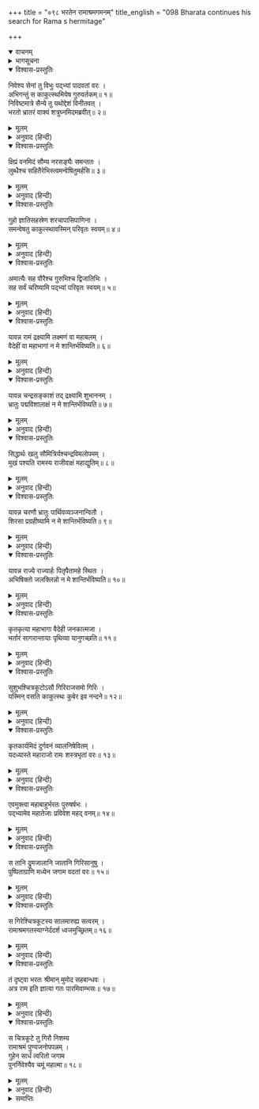 +++
title = "०९८ भरतेन रामाश्रमगमनम्"
title_english = "098 Bharata continues his search for Rama s hermitage"

+++
<details open><summary>वाचनम्</summary>
<div caption="श्रीराम-हरिसीताराममूर्ति-घनपाठिभ्यां वचनम्" class="audioEmbed" src="https://archive.org/download/Ramayana-recitation-Sriram-harisItArAmamUrti-Ghanapaati-v2/Kanda_2/Kanda_2_AYK-098-Rama_Shrama_Gamanam.mp3"></div>
</details>

<details><summary>भागसूचना</summary>

98. भरतके द्वारा श्रीरामके आश्रमकी खोजका प्रबन्ध तथा उन्हें आश्रमका दर्शन
</details>

<details open><summary>विश्वास-प्रस्तुतिः</summary>

निवेश्य सेनां तु विभुः पद्‍भ्यां पादवतां वरः ।  
अभिगन्तुं स काकुत्स्थमियेष गुरुवर्तकम्॥ १॥  
निविष्टमात्रे सैन्ये तु यथोद्देशं विनीतवत् ।  
भरतो भ्रातरं वाक्यं शत्रुघ्नमिदमब्रवीत्॥ २॥
</details>

<details><summary>मूलम्</summary>

निवेश्य सेनां तु विभुः पद्‍भ्यां पादवतां वरः ।  
अभिगन्तुं स काकुत्स्थमियेष गुरुवर्तकम्॥ १॥  
निविष्टमात्रे सैन्ये तु यथोद्देशं विनीतवत् ।  
भरतो भ्रातरं वाक्यं शत्रुघ्नमिदमब्रवीत्॥ २॥
</details>

<details><summary>अनुवाद (हिन्दी)</summary>

इस प्रकार सेनाको ठहराकर जंगम प्राणियोंमें श्रेष्ठ एवं प्रभावशाली भरतने गुरुसेवापरायण (एवं पिताके आज्ञापालक) श्रीरामचन्द्रजीके पास जानेका विचार किया । जब सारी सेना विनीत भावसे यथास्थान ठहर गयी, तब भरतने अपने भाई शत्रुघ्नसे इस प्रकार कहा—॥ १-२॥
</details>

<details open><summary>विश्वास-प्रस्तुतिः</summary>

क्षिप्रं वनमिदं सौम्य नरसङ्घैः समन्ततः ।  
लुब्धैश्च सहितैरेभिस्त्वमन्वेषितुमर्हसि॥ ३॥
</details>

<details><summary>मूलम्</summary>

क्षिप्रं वनमिदं सौम्य नरसङ्घैः समन्ततः ।  
लुब्धैश्च सहितैरेभिस्त्वमन्वेषितुमर्हसि॥ ३॥
</details>

<details><summary>अनुवाद (हिन्दी)</summary>

‘सौम्य! बहुत-से मनुष्योंके साथ इन निषादोंको भी साथ लेकर तुम्हें शीघ्र ही इस वनमें चारों ओर श्रीरामचन्द्रजीकी खोज करनी चाहिये॥ ३॥
</details>

<details open><summary>विश्वास-प्रस्तुतिः</summary>

गुहो ज्ञातिसहस्रेण शरचापासिपाणिना ।  
समन्वेषतु काकुत्स्थावस्मिन् परिवृतः स्वयम्॥ ४॥
</details>

<details><summary>मूलम्</summary>

गुहो ज्ञातिसहस्रेण शरचापासिपाणिना ।  
समन्वेषतु काकुत्स्थावस्मिन् परिवृतः स्वयम्॥ ४॥
</details>

<details><summary>अनुवाद (हिन्दी)</summary>

‘निषादराज गुह स्वयं भी धनुष-बाण और तलवार धारण करनेवाले अपने सहस्रों बन्धु-बान्धवोंसे घिरे हुए जायँ और इस वनमें ककुत्स्थवंशी श्रीराम और लक्ष्मणका अन्वेषण करें॥ ४॥
</details>

<details open><summary>विश्वास-प्रस्तुतिः</summary>

अमात्यैः सह पौरैश्च गुरुभिश्च द्विजातिभिः ।  
सह सर्वं चरिष्यामि पद‍्भ्यां परिवृतः स्वयम्॥ ५॥
</details>

<details><summary>मूलम्</summary>

अमात्यैः सह पौरैश्च गुरुभिश्च द्विजातिभिः ।  
सह सर्वं चरिष्यामि पद‍्भ्यां परिवृतः स्वयम्॥ ५॥
</details>

<details><summary>अनुवाद (हिन्दी)</summary>

‘मैं स्वयं भी मन्त्रियों, पुरवासियों, गुरुजनों तथा ब्राह्मणोंके साथ उन सबसे घिरा रहकर पैदल ही सारे वनमें विचरण करूँगा॥ ५॥
</details>

<details open><summary>विश्वास-प्रस्तुतिः</summary>

यावन्न रामं द्रक्ष्यामि लक्ष्मणं वा महाबलम् ।  
वैदेहीं वा महाभागां न मे शान्तिर्भविष्यति॥ ६॥
</details>

<details><summary>मूलम्</summary>

यावन्न रामं द्रक्ष्यामि लक्ष्मणं वा महाबलम् ।  
वैदेहीं वा महाभागां न मे शान्तिर्भविष्यति॥ ६॥
</details>

<details><summary>अनुवाद (हिन्दी)</summary>

‘जबतक श्रीराम, महाबली लक्ष्मण अथवा महाभागा विदेहराजकुमारी सीताको न देख लूँगा, तबतक मुझे शान्ति नहीं मिलेगी॥ ६॥
</details>

<details open><summary>विश्वास-प्रस्तुतिः</summary>

यावन्न चन्द्रसङ्काशं तद् द्रक्ष्यामि शुभाननम् ।  
भ्रातुः पद्मविशालाक्षं न मे शान्तिर्भविष्यति॥ ७॥
</details>

<details><summary>मूलम्</summary>

यावन्न चन्द्रसङ्काशं तद् द्रक्ष्यामि शुभाननम् ।  
भ्रातुः पद्मविशालाक्षं न मे शान्तिर्भविष्यति॥ ७॥
</details>

<details><summary>अनुवाद (हिन्दी)</summary>

‘जबतक अपने पूज्य भ्राता श्रीरामके कमलदलके सदृश विशाल नेत्रोंवाले सुन्दर मुखचन्द्रका दर्शन न कर लूँगा, तबतक मेरे मनको शान्ति नहीं प्राप्त होगी॥ ७॥
</details>

<details open><summary>विश्वास-प्रस्तुतिः</summary>

सिद्धार्थः खलु सौमित्रिर्यश्चन्द्रविमलोपमम् ।  
मुखं पश्यति रामस्य राजीवाक्षं महाद्युतिम्॥ ८॥
</details>

<details><summary>मूलम्</summary>

सिद्धार्थः खलु सौमित्रिर्यश्चन्द्रविमलोपमम् ।  
मुखं पश्यति रामस्य राजीवाक्षं महाद्युतिम्॥ ८॥
</details>

<details><summary>अनुवाद (हिन्दी)</summary>

‘निश्चय ही सुमित्राकुमार लक्ष्मण कृतार्थ हो गये, जो श्रीरामचन्द्रजीके उस कमलसदृश नेत्रवाले महातेजस्वी मुखका निरन्तर दर्शन करते हैं, जो चन्द्रमाके समान निर्मल एवं आह्लाद प्रदान करनेवाला है॥ ८॥
</details>

<details open><summary>विश्वास-प्रस्तुतिः</summary>

यावन्न चरणौ भ्रातुः पार्थिवव्यञ्जनान्वितौ ।  
शिरसा प्रग्रहीष्यामि न मे शान्तिर्भविष्यति॥ ९॥
</details>

<details><summary>मूलम्</summary>

यावन्न चरणौ भ्रातुः पार्थिवव्यञ्जनान्वितौ ।  
शिरसा प्रग्रहीष्यामि न मे शान्तिर्भविष्यति॥ ९॥
</details>

<details><summary>अनुवाद (हिन्दी)</summary>

‘जबतक भाई श्रीरामके राजोचित लक्षणोंसे युक्त चरणारविन्दोंको अपने सिरपर नहीं रखूँगा, तबतक मुझे शान्ति नहीं मिलेगी॥ ९॥
</details>

<details open><summary>विश्वास-प्रस्तुतिः</summary>

यावन्न राज्ये राज्यार्हः पितृपैतामहे स्थितः ।  
अभिषिक्तो जलक्लिन्नो न मे शान्तिर्भविष्यति॥ १०॥
</details>

<details><summary>मूलम्</summary>

यावन्न राज्ये राज्यार्हः पितृपैतामहे स्थितः ।  
अभिषिक्तो जलक्लिन्नो न मे शान्तिर्भविष्यति॥ १०॥
</details>

<details><summary>अनुवाद (हिन्दी)</summary>

‘जबतक राज्यके सच्चे अधिकारी आर्य श्रीराम पिता-पितामहोंके राज्यपर प्रतिष्ठित हो अभिषेकके जलसे आर्द्र नहीं हो जायँगे, तबतक मेरे मनको शान्ति नहीं प्राप्त होगी॥ १०॥
</details>

<details open><summary>विश्वास-प्रस्तुतिः</summary>

कृतकृत्या महाभागा वैदेही जनकात्मजा ।  
भर्तारं सागरान्तायाः पृथिव्या यानुगच्छति॥ ११॥
</details>

<details><summary>मूलम्</summary>

कृतकृत्या महाभागा वैदेही जनकात्मजा ।  
भर्तारं सागरान्तायाः पृथिव्या यानुगच्छति॥ ११॥
</details>

<details><summary>अनुवाद (हिन्दी)</summary>

‘जो समुद्रपर्यन्त पृथ्वीके स्वामी अपने पतिदेव श्रीरामचन्द्रजीका अनुसरण करती हैं, वे जनककिशोरी विदेहराजनन्दिनी महाभागा सीता अपने इस सत्कर्मसे कृतार्थ हो गयीं॥ ११॥
</details>

<details open><summary>विश्वास-प्रस्तुतिः</summary>

सुशुभश्चित्रकूटोऽसौ गिरिराजसमो गिरिः ।  
यस्मिन् वसति काकुत्स्थः कुबेर इव नन्दने॥ १२॥
</details>

<details><summary>मूलम्</summary>

सुशुभश्चित्रकूटोऽसौ गिरिराजसमो गिरिः ।  
यस्मिन् वसति काकुत्स्थः कुबेर इव नन्दने॥ १२॥
</details>

<details><summary>अनुवाद (हिन्दी)</summary>

‘जैसे नन्दनवनमें कुबेर निवास करते हैं, उसी प्रकार जिसके वनमें ककुत्स्थकुलभूषण श्रीरामचन्द्रजी विराज रहे हैं, वह चित्रकूट परम मङ्गलकारी तथा गिरिराज हिमालय एवं वेंकटाचलके समान श्रेष्ठ पर्वत है॥ १२॥
</details>

<details open><summary>विश्वास-प्रस्तुतिः</summary>

कृतकार्यमिदं दुर्गवनं व्यालनिषेवितम् ।  
यदध्यास्ते महाराजो रामः शस्त्रभृतां वरः॥ १३॥
</details>

<details><summary>मूलम्</summary>

कृतकार्यमिदं दुर्गवनं व्यालनिषेवितम् ।  
यदध्यास्ते महाराजो रामः शस्त्रभृतां वरः॥ १३॥
</details>

<details><summary>अनुवाद (हिन्दी)</summary>

‘यह सर्पसेवित दुर्गम वन भी कृतार्थ हो गया, जहाँ शस्त्रधारियोंमें श्रेष्ठ महाराज श्रीराम निवास करते हैं’॥
</details>

<details open><summary>विश्वास-प्रस्तुतिः</summary>

एवमुक्त्वा महाबाहुर्भरतः पुरुषर्षभः ।  
पद्‍भ्यामेव महातेजाः प्रविवेश महद् वनम्॥ १४॥
</details>

<details><summary>मूलम्</summary>

एवमुक्त्वा महाबाहुर्भरतः पुरुषर्षभः ।  
पद्‍भ्यामेव महातेजाः प्रविवेश महद् वनम्॥ १४॥
</details>

<details><summary>अनुवाद (हिन्दी)</summary>

ऐसा कहकर महातेजस्वी पुरुषप्रवर महाबाहु भरतने उस विशाल वनमें पैदल ही प्रवेश किया॥ १४॥
</details>

<details open><summary>विश्वास-प्रस्तुतिः</summary>

स तानि द्रुमजालानि जातानि गिरिसानुषु ।  
पुष्पिताग्राणि मध्येन जगाम वदतां वरः॥ १५॥
</details>

<details><summary>मूलम्</summary>

स तानि द्रुमजालानि जातानि गिरिसानुषु ।  
पुष्पिताग्राणि मध्येन जगाम वदतां वरः॥ १५॥
</details>

<details><summary>अनुवाद (हिन्दी)</summary>

वक्ताओंमें श्रेष्ठ भरत पर्वतशिखरोंपर उत्पन्न हुए वृक्षसमूहोंके, जिनकी शाखाओंके अग्रभाग फूलोंसे भरे थे, बीचसे निकले॥ १५॥
</details>

<details open><summary>विश्वास-प्रस्तुतिः</summary>

स गिरेश्चित्रकूटस्य सालमारुह्य सत्वरम् ।  
रामाश्रमगतस्याग्नेर्ददर्श ध्वजमुच्छ्रितम्॥ १६॥
</details>

<details><summary>मूलम्</summary>

स गिरेश्चित्रकूटस्य सालमारुह्य सत्वरम् ।  
रामाश्रमगतस्याग्नेर्ददर्श ध्वजमुच्छ्रितम्॥ १६॥
</details>

<details><summary>अनुवाद (हिन्दी)</summary>

आगे जाकर वे बड़ी तेजीसे चित्रकूट पर्वतके एक शाल-वृक्षपर चढ़ गये और वहाँसे उन्होंने श्रीरामचन्द्रजीके आश्रमपर सुलगती हुई आगका ऊपर उठता हुआ धुआँ देखा॥ १६॥
</details>

<details open><summary>विश्वास-प्रस्तुतिः</summary>

तं दृष्ट्वा भरतः श्रीमान् मुमोद सहबान्धवः ।  
अत्र राम इति ज्ञात्वा गतः पारमिवाम्भसः॥ १७॥
</details>

<details><summary>मूलम्</summary>

तं दृष्ट्वा भरतः श्रीमान् मुमोद सहबान्धवः ।  
अत्र राम इति ज्ञात्वा गतः पारमिवाम्भसः॥ १७॥
</details>

<details><summary>अनुवाद (हिन्दी)</summary>

उस धूमको देखकर श्रीमान् भरतको अपने भाई शत्रुघ्न-सहित बड़ी प्रसन्नता हुई और ‘यहीं श्रीराम हैं’ यह जानकर उन्हें अथाह जलसे पार हो जानेके समान संतोष प्राप्त हुआ॥ १७॥
</details>

<details open><summary>विश्वास-प्रस्तुतिः</summary>

स चित्रकूटे तु गिरौ निशम्य  
रामाश्रमं पुण्यजनोपपन्नम् ।  
गुहेन सार्धं त्वरितो जगाम  
पुनर्निवेश्यैव चमूं महात्मा॥ १८॥
</details>

<details><summary>मूलम्</summary>

स चित्रकूटे तु गिरौ निशम्य  
रामाश्रमं पुण्यजनोपपन्नम् ।  
गुहेन सार्धं त्वरितो जगाम  
पुनर्निवेश्यैव चमूं महात्मा॥ १८॥
</details>

<details><summary>अनुवाद (हिन्दी)</summary>

इस प्रकार चित्रकूट पर्वतपर पुण्यात्मा महर्षियोंसे युक्त श्रीरामचन्द्रजीका आश्रम देखकर महात्मा भरतने ढूँढ़नेके लिये आयी हुई सेनाको पुनः पूर्वस्थानपर ठहरा दिया और वे स्वयं गुहके साथ शीघ्रतापूर्वक आश्रमकी ओर चल दिये॥ १८॥
</details>

<details><summary>समाप्तिः</summary>

इत्यार्षे श्रीमद्रामायणे वाल्मीकीये आदिकाव्येऽयोध्याकाण्डेऽष्टनवतितमः सर्गः॥ ९८॥  
इस प्रकार श्रीवाल्मीकिनिर्मित आर्षरामायण आदिकाव्यके अयोध्याकाण्डमें अट्ठानबेवाँ सर्ग पूरा हुआ॥ ९८॥
</details>

